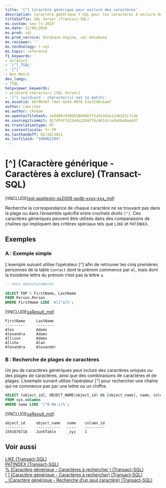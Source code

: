 ```yaml
---
title: '[^] Caractère générique pour exclure des caractères'
description: Caractère générique T-SQL pour les caractères à exclure de la recherche de correspondance
titleSuffix: SQL Server (Transact-SQL)
ms.custom: seo-lt-2019
ms.date: 12/06/2016
ms.prod: sql
ms.prod_service: database-engine, sql-database
ms.reviewer: ''
ms.technology: t-sql
ms.topic: reference
f1_keywords:
- wildcard
- '[^]_TSQL'
- '[^]'
- Not Match
dev_langs:
- TSQL
helpviewer_keywords:
- wildcard characters [SQL Server]
- '[^] (wildcard - character(s) not to match)'
ms.assetid: b970038f-f4e7-4a5d-96f6-51e3248c6aef
author: cawrites
ms.author: chadam
ms.openlocfilehash: 2e8d08c6398558b96b7f3a5e162e12a9322c7cde
ms.sourcegitcommit: 917df4ffd22e4a229af7dc481dcce3ebba0aa4d7
ms.translationtype: HT
ms.contentlocale: fr-FR
ms.lasthandoff: 02/10/2021
ms.locfileid: "100062194"
---
```

# <a name="-wildcard---characters-not-to-match-transact-sql"></a>\[^\] (Caractère générique - Caractères à exclure) (Transact-SQL)
[!INCLUDE[tsql-appliesto-ss2008-asdb-xxxx-xxx_md](../../includes/tsql-appliesto-ss2008-asdb-xxxx-xxx-md.md)]

  Recherche la correspondance de chaque caractère ne se trouvant pas dans la plage ou dans l’ensemble spécifié entre crochets droits `[^]`. Ces caractères génériques peuvent être utilisés dans des comparaisons de chaînes qui impliquent des critères spéciaux tels que `LIKE` et `PATINDEX`. 
  
## <a name="examples"></a>Exemples  
### <a name="a-simple-example"></a>A : Exemple simple   
 L’exemple suivant utilise l’opérateur [^] afin de retrouver les cinq premières personnes de la table `Contact` dont le prénom commence par `Al`, mais dont la troisième lettre du prénom n’est pas la lettre `a`.  
  
```sql
-- Uses AdventureWorks  
  
SELECT TOP 5 FirstName, LastName  
FROM Person.Person  
WHERE FirstName LIKE 'Al[^a]%';  
```  
[!INCLUDE[ssResult_md](../../includes/ssresult-md.md)]  

```
FirstName     LastName
---------     --------
Alex          Adams
Alexandra     Adams
Allison       Adams
Alisha        Alan
Alexandra     Alexander
```
### <a name="b-searching-for-ranges-of-characters"></a>B : Recherche de plages de caractères

Un jeu de caractères génériques peut inclure des caractères uniques ou des plages de caractères, ainsi que des combinaisons de caractères et de plages. L’exemple suivant utilise l’opérateur [^] pour rechercher une chaîne qui ne commence pas par une lettre ou un chiffre.

```sql
SELECT [object_id], OBJECT_NAME(object_id) AS [object_name], name, column_id 
FROM sys.columns 
WHERE name LIKE '[^0-9A-z]%';
```

[!INCLUDE[ssResult_md](../../includes/ssresult-md.md)]  

```
object_id     object_name   name    column_id
---------     -----------   ----    ---------
1591676718    JunkTable     _xyz    1
```
  
## <a name="see-also"></a>Voir aussi  
 [LIKE &#40;Transact-SQL&#41;](../../t-sql/language-elements/like-transact-sql.md)   
 [PATINDEX &#40;Transact-SQL&#41;](../../t-sql/functions/patindex-transact-sql.md)   
 [% &#40;Caractère générique - Caractères à rechercher &#41; &#40;Transact-SQL&#41;](../../t-sql/language-elements/percent-character-wildcard-character-s-to-match-transact-sql.md)   
  [&#91; &#93; &#40;Caractère générique - Caractères à rechercher&#41; &#40;Transact-SQL&#41;](../../t-sql/language-elements/wildcard-character-s-to-match-transact-sql.md)   
 [\_ &#40;Caractère générique - Recherche d’un seul caractère&#41; &#40;Transact-SQL&#41;](../../t-sql/language-elements/wildcard-match-one-character-transact-sql.md)  
  
  
